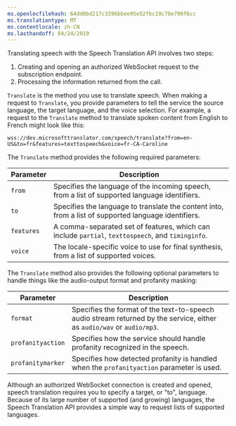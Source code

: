 ```yaml
---
ms.openlocfilehash: 64dd0bd217c3396bbee95e52fbc19c70e790f6cc
ms.translationtype: MT
ms.contentlocale: zh-CN
ms.lasthandoff: 04/24/2019
---
```

Translating speech with the Speech Translation API involves two steps:

1. Creating and opening an authorized WebSocket request to the subscription endpoint.
1. Processing the information returned from the call.

`Translate` is the method you use to translate speech. When making a request to `Translate`, you provide parameters to tell the service the source language, the target language, and the voice selection. For example, a request to the `Translate` method to translate spoken content from English to French might look like this:

```text
wss://dev.microsofttranslator.com/speech/translate?from=en-US&to=fr&features=texttospeech&voice=fr-CA-Caroline
```

The `Translate` method provides the following required parameters:

| Parameter | Description |
|-----------|-------------|
| `from` | Specifies the language of the incoming speech, from a list of supported language identifiers. |
| `to` | Specifies the language to translate the content into, from a list of supported language identifiers. |
| `features` | A comma-separated set of features, which can include `partial`, `texttospeech`, and `timinginfo`. |
| `voice` | The locale-specific voice to use for final synthesis, from a list of supported voices. |

The `Translate` method also provides the following optional parameters to handle things like the audio-output format and profanity masking:

| Parameter | Description |
|-----------|-------------|
| `format` | Specifies the format of the text-to-speech audio stream returned by the service, either as `audio/wav` or `audio/mp3`. |
| `profanityaction` | Specifies how the service should handle profanity recognized in the speech. |
| `profanitymarker` | Specifies how detected profanity is handled when the `profanityaction` parameter is used. |

Although an authorized WebSocket connection is created and opened, speech translation requires you to specify a target, or "to", language. Because of its large number of supported (and growing) languages, the Speech Translation API provides a simple way to request lists of supported languages.
